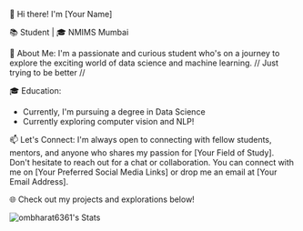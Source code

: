 👋 Hi there! I'm [Your Name]

📚 Student  | 🎓 NMIMS Mumbai

🌟 About Me:
I'm a passionate and curious student who's on a journey to explore the exciting world of data science and machine learning.
// Just trying to be better //

🎓 Education:
- Currently, I'm pursuing a degree in Data Science
- Currently exploring computer vision and NLP!

📫 Let's Connect:
I'm always open to connecting with fellow students, mentors, and anyone who shares my passion for [Your Field of Study]. Don't hesitate to reach out for a chat or collaboration. You can connect with me on [Your Preferred Social Media Links] or drop me an email at [Your Email Address].

🌐 Check out my projects and explorations below!

![ombharat6361's Stats](https://github-readme-stats.vercel.app/api?username=ombharat6361&theme=vue-dark&show_icons=true&hide_border=true&count_private=true)
